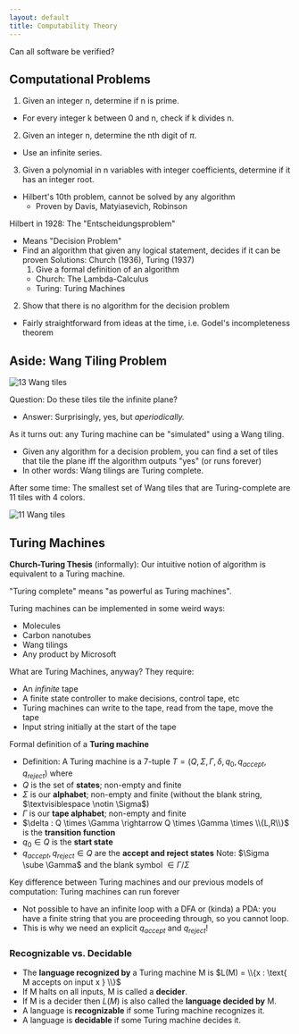 ```yaml
---
layout: default
title: Computability Theory
---
```


Can all software be verified?

## Computational Problems
1. Given an integer n, determine if n is prime.
- For every integer k between 0 and n, check if k divides n.
2. Given an integer n, determine the nth digit of $\pi$.
- Use an infinite series.
3. Given a polynomial in n variables with integer coefficients, determine if it has an integer root.
- Hilbert's 10th problem, cannot be solved by any algorithm
	- Proven by Davis, Matyiasevich, Robinson

Hilbert in 1928: The "Entscheidungsproblem"
- Means "Decision Problem"
- Find an algorithm that given any logical statement, decides if it can be proven
Solutions: Church (1936), Turing (1937)
	1. Give a formal definition of an algorithm
	- Church: The Lambda-Calculus
	- Turing: Turing Machines
2. Show that there is no algorithm for the decision problem
- Fairly straightforward from ideas at the time, i.e. Godel's incompleteness theorem

## Aside: Wang Tiling Problem

![13 Wang tiles](https://upload.wikimedia.org/wikipedia/commons/f/f3/Wang_tiles.svg)

Question: Do these tiles tile the infinite plane?
- Answer: Surprisingly, yes, but _aperiodically._

As it turns out: any Turing machine can be "simulated" using a Wang tiling.
- Given any algorithm for a decision problem, you can find a set of tiles that tile the plane iff the algorithm outputs "yes" (or runs forever)
- In other words: Wang tilings are Turing complete.

After some time: The smallest set of Wang tiles that are Turing-complete are 11 tiles with 4 colors.

![11 Wang tiles](https://upload.wikimedia.org/wikipedia/commons/a/a4/Wang_11_tiles.svg)

## Turing Machines

**Church-Turing Thesis** (informally): Our intuitive notion of algorithm is equivalent to a Turing machine.

"Turing complete" means "as powerful as Turing machines".

Turing machines can be implemented in some weird ways:
- Molecules
- Carbon nanotubes
- Wang tilings
- Any product by Microsoft

What are Turing Machines, anyway? They require:
- An _infinite_ tape
- A finite state controller to make decisions, control tape, etc
- Turing machines can write to the tape, read from the tape, move the tape
- Input string initially at the start of the tape

Formal definition of a **Turing machine**
- Definition: A Turing machine is a 7-tuple $T = (Q,\Sigma,\Gamma,\delta,q_0,q_{accept},q_{reject})$ where
- $Q$ is the set of **states**; non-empty and finite
- $\Sigma$ is our **alphabet**; non-empty and finite (without the blank string, $\textvisiblespace \notin \Sigma$)
- $\Gamma$ is our **tape alphabet**; non-empty and finite
- $\delta : Q \times \Gamma \rightarrow Q \times \Gamma \times \\{L,R\\}$ is the **transition function**
- $q_0 \in Q$ is the **start state**
- $q_{accept}, q_{reject} \in Q$ are the **accept and reject states**
Note: $\Sigma \sube \Gamma$ and the blank symbol $\in \Gamma \slash \Sigma$

Key difference between Turing machines and our previous models of computation: Turing machines can run forever
- Not possible to have an infinite loop with a DFA or (kinda) a PDA: you have a finite string that you are proceeding through, so you cannot loop.
- This is why we need an explicit $q_{accept}$ and $q_{reject}$!

### Recognizable vs. Decidable
- The **language recognized by** a Turing machine M is $L(M) = \\{x : \text{ M accepts on input x } \\}$
- If M halts on all inputs, M is called a **decider**.
- If M is a decider then $L(M)$ is also called the **language decided by** M.
- A language is **recognizable** if some Turing machine recognizes it.
- A language is **decidable** if some Turing machine decides it.
